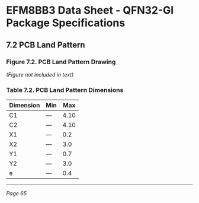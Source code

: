 # EFM8BB3 Data Sheet - QFN32-GI Package Specifications

## 7.2 PCB Land Pattern

### Figure 7.2. PCB Land Pattern Drawing

*(Figure not included in text)*

### Table 7.2. PCB Land Pattern Dimensions

| Dimension | Min | Max |
|-----------|-----|-----|
| C1        | —   | 4.10|
| C2        | —   | 4.10|
| X1        | —   | 0.2 |
| X2        | —   | 3.0 |
| Y1        | —   | 0.7 |
| Y2        | —   | 3.0 |
| e         | —   | 0.4 |

---

*Page 65*
